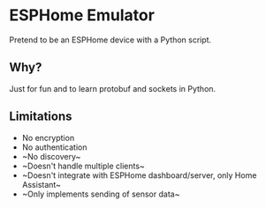 # ESPHome Emulator

Pretend to be an ESPHome device with a Python script.

## Why?

Just for fun and to learn protobuf and sockets in Python.

## Limitations

  * No encryption
  * No authentication
  * ~No discovery~
  * ~Doesn't handle multiple clients~
  * ~Doesn't integrate with ESPHome dashboard/server, only Home Assistant~
  * ~Only implements sending of sensor data~
